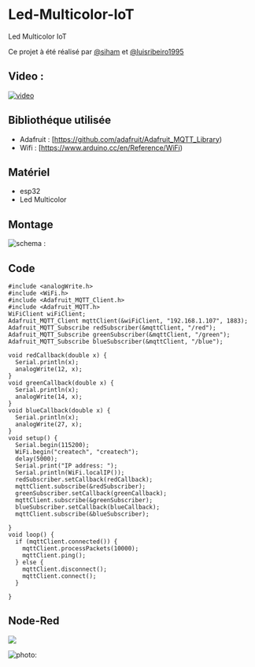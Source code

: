# Led-Multicolor-IoT


Led Multicolor IoT 

Ce projet à été réalisé par [@siham](https://github.com/siham87) et [@luisribeiro1995](https://github.com/LuisRibeiro1995)

## Video :
[![video](https://img.youtube.com/vi/_VJEbB0QMjM/0.jpg)](https://www.youtube.com/watch?v=_VJEbB0QMjM)


## **Bibliothéque utilisée**
+ Adafruit : [https://github.com/adafruit/Adafruit_MQTT_Library)
+ Wifi : [https://www.arduino.cc/en/Reference/WiFi)

## **Matériel**
+ esp32
+ Led Multicolor


## **Montage**

![schema : ](ledmulticolor.jpg)

## **Code**

```
#include <analogWrite.h>
#include <WiFi.h>
#include <Adafruit_MQTT_Client.h>
#include <Adafruit_MQTT.h>
WiFiClient wiFiClient;
Adafruit_MQTT_Client mqttClient(&wiFiClient, "192.168.1.107", 1883);
Adafruit_MQTT_Subscribe redSubscriber(&mqttClient, "/red");
Adafruit_MQTT_Subscribe greenSubscriber(&mqttClient, "/green");
Adafruit_MQTT_Subscribe blueSubscriber(&mqttClient, "/blue");
    
void redCallback(double x) {
  Serial.println(x);
  analogWrite(12, x);
}
void greenCallback(double x) {
  Serial.println(x);
  analogWrite(14, x);
}
void blueCallback(double x) {
  Serial.println(x);
  analogWrite(27, x);
}
void setup() {
  Serial.begin(115200);
  WiFi.begin("createch", "createch");
  delay(5000);
  Serial.print("IP address: ");
  Serial.println(WiFi.localIP());
  redSubscriber.setCallback(redCallback);
  mqttClient.subscribe(&redSubscriber);
  greenSubscriber.setCallback(greenCallback);
  mqttClient.subscribe(&greenSubscriber);
  blueSubscriber.setCallback(blueCallback);
  mqttClient.subscribe(&blueSubscriber);
 
}
void loop() {
  if (mqttClient.connected()) {
    mqttClient.processPackets(10000);
    mqttClient.ping();
  } else {
    mqttClient.disconnect();
    mqttClient.connect();
  }
  
}
```
## **Node-Red**

![](Node-REDledmulticolor.png)

![photo: ](ledmuliticolor.jpg)
